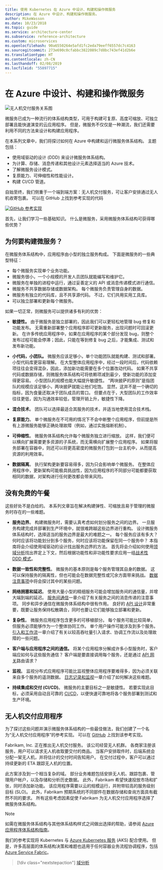 ```yaml
---
title: 使用 Kubernetes 在 Azure 中设计、构建和操作微服务
description: 在 Azure 中设计、构建和操作微服务。
author: MikeWasson
ms.date: 10/23/2018
ms.topic: guide
ms.service: architecture-center
ms.subservice: reference-architecture
ms.custom: microservices
ms.openlocfilehash: 90a6550264e5afd1fc2eda79eeff6557dc7c4163
ms.sourcegitcommit: 273e690c0cfabbc3822089c7d8bc743ef41d2b6e
ms.translationtype: HT
ms.contentlocale: zh-CN
ms.lasthandoff: 02/08/2019
ms.locfileid: "55897715"
---
```

# <a name="designing-building-and-operating-microservices-on-azure"></a>在 Azure 中设计、构建和操作微服务

![无人机交付服务关系图](./images/drone.svg)

微服务已成为一种流行的体系结构类型，可用于构建可复原、高度可缩放、可独立部署且能快速演变的云应用程序。 但是，微服务不仅仅是一种潮流，我们还需要利用不同的方法来设计和构建应用程序。

在本系列文章中，我们将探讨如何在 Azure 中构建和运行微服务体系结构。 主题包括：

- 使用域驱动的设计 (DDD) 来设计微服务体系结构。
- 为计算、存储、消息传递和其他设计元素选择适当的 Azure 技术。
- 了解微服务设计模式。
- 复原能力、可伸缩性和性能设计。
- 构建 CI/CD 管道。

自始至终，我们侧重于一个端到端方案：无人机交付服务，可让客户安排通过无人机收寄包裹。 可以在 GitHub 上找到参考实现的代码

[![GitHub](../_images/github.png) 参考实现][drone-ri]

首先，让我们学习一些基础知识。 什么是微服务，采用微服务体系结构可获得哪些优势？

<!-- markdownlint-disable MD026 -->

## <a name="why-build-microservices"></a>为何要构建微服务？

<!-- markdownlint-enable MD026 -->

在微服务体系结构中，应用程序由小型的独立服务构成。 下面是微服务的一些典型特征：

- 每个微服务实现单个业务功能。
- 微服务很小，一个小规模的开发人员团队就能编写和维护它。
- 微服务在单独的进程中运行，通过妥善定义的 API 或消息传递模式进行通信。
- 微服务不共享数据存储或数据架构。 每个微服务负责管理自身的数据。
- 微服务有独立的代码库，且不共享源代码。 不过，它们共用实用工具库。
- 可以独立部署和更新每个微服务。

如果一切正常，则微服务可以提供诸多有利的优势：

- **敏捷性。** 由于微服务是独立部署的，因此我们可以更轻松地管理 bug 修复和功能发布。 无需重新部署整个应用程序即可更新服务，出现问题时可回滚更新。 在许多传统应用程序中，如果在应用程序的某个部分发现 bug，则整个发布过程可能会停滞；因此，只能在等到修复 bug 之后，才能集成、测试和发布新功能。

- **小代码，小团队。** 微服务应该足够小，单个功能团队就能构建、测试和部署。 小型代码库更容易理解。 在大型整体应用程序中，经过一段时间后，代码依赖项往往会变得混杂，因此，添加新功能需要在多个位置改动代码。 如果不共享代码或数据存储，则微服务体系结构可将依赖项减到最少，使新功能的添加变得更容易。 小型团队的规模也能大幅提升敏捷性。 “两块披萨的原则”是指团队的规模应该足够小，两块披萨就能让他们吃饱。 显然，这并不是一个确切的指标，因为食量还取决于团队成员的胃口。 但要点在于，大型团队的工作效率往往更低，因为沟通效率较低，管理开销上升，敏捷性下降。

- **混合技术**。 团队可以选择最适合其服务的技术，并适当地使用混合技术栈。

- **复原能力**。 单个微服务在不可用的情况下不会中断整个应用程序，但前提是所有上游微服务能够正确处理故障（例如，通过实施熔断机制）。

- **可伸缩性**。 微服务体系结构允许每个微服务独立进行缩放。 这样，我们便可以横向扩展需要更多资源的子系统，而无需横向扩展整个应用程序。 如果将服务部署在容器中，则还可以将更高密度的微服务打包到一台主机中，从而提高资源的利用效率。

- **数据隔离**。 执行架构更新要容易得多，因为只会影响单个微服务。 在整体应用程序中，更新架构可能极具挑战性，因为应用程序的不同部分可能都要获取相同的数据，对架构进行任何更改都会带来风险。

## <a name="no-free-lunch"></a>没有免费的午餐

这些好处不是白给的。 本系列文章旨在解决构建弹性、可缩放且易于管理的微服务时存在的一些难题。

- **服务边界**。 构建微服务时，需要认真考虑如何划分服务之间的边界。 一旦服务构建完成并部署到生产环境中，就很难跨越这些边界进行重构。 设计微服务体系结构时，选择适当的服务边界是最大的难题之一。 每个服务应该有多大？ 何时应该将功能划分到多个服务，何时应该将功能保留在同一个服务中？ 本指南将会介绍使用域驱动的设计找出服务边界的方法。 首先将会介绍如何使用[领域分析](./domain-analysis.md)找出界定上下文，然后根据功能性和非功能性要求应用一组[战术性 DDD 模式](./microservice-boundaries.md)。 

- **数据一致性和完整性**。 微服务的基本原则是每个服务管理其自身的数据。 这可以保持服务的隔离性，但也可能会在数据完整性或冗余方面带来挑战。 [数据注意事项](./data-considerations.md)中将会探讨其中的某些问题。

- **网络拥塞和延迟**。 使用大量小型的精细服务可能会增加服务间的通信量，并增大端到端的延迟。 [服务间通信](./interservice-communication.md)一章介绍了有关服务之间的消息传递的注意事项。 同步和异步通信在微服务体系结构中很有作用。 良好的 [API 设计](./api-design.md)非常重要，既要让服务保持松散耦合，同时也要让它们能够独立部署和更新。

- **复杂性**。 微服务应用程序包含更多的可移植部分。 每个服务可能比较简单，但服务必须能够作为一个整体协同工作。 单个用户操作可能涉及到多个服务。 [引入和工作流](./ingestion-workflow.md)一章介绍了有关以较高吞吐量引入请求、协调工作流以及处理故障的一些问题。

- **客户端与应用程序之间的通信。**  将某个应用程序分解成许多小型服务时，客户端应如何与这些服务通信？ 客户端是要直接调用每个服务，还是通过 [API 网关](./gateway.md)路由请求？

- **监视**。 监视分布式应用程序可能比监视整体应用程序要难得多，因为必须关联来自多个服务的遥测数据。 [日志记录和监视](./logging-monitoring.md)一章介绍了如何解决这些难题。

- **持续集成和交付 (CI/CD)**。 微服务的主要目标之一是敏捷性。 若要实现此目标，必须采用自动且可靠的 [CI/CD](./ci-cd.md)，以便快速可靠地将各个服务部署到测试和生产环境。

## <a name="the-drone-delivery-application"></a>无人机交付应用程序

为了探讨这些问题并演示微服务体系结构的一些最佳做法，我们创建了一个名为“无人机交付应用程序”的参考实现。 可以在 [GitHub][drone-ri] 上找到该参考实现。

Fabrikam, Inc. 正在推出无人机交付服务。 该公司经营无人机群。 各商家注册该服务，用户可以请求无人机收取要交付的商品。 当客户安排取件时，后端系统会分配一架无人机，并将估计的交付时间告知用户。 在交付过程中，客户可以通过持续更新的 ETA 跟踪无人机的位置。

此方案涉及到一个相当复杂的域。 部分业务难题包括安排无人机、跟踪包裹、管理用户帐户，以及存储和分析历史数据。 此外，Fabrikam 希望快速投放市场和扩张，同时添加新功能。 该应用程序需要以云的规模运行，并附带较高的服务级别目标 (SLO)。 此外，Fabrikam 预期系统的不同部件在数据存储和查询方面具有截然不同的要求。 所有这些考虑因素促使 Fabrikam 为无人机交付应用程序选择了微服务体系结构。

> [!NOTE]
> 如需在微服务体系结构与其他体系结构样式之间做出选择的帮助，请参阅 [Azure 应用程序体系结构指南](../guide/index.md)。

我们的参考实现将 Kubernetes 与 [Azure Kubernetes 服务](/azure/aks/) (AKS) 配合使用。 但是，许多高层面的体系结构决策和难题也适用于任何容器业务流程协调程序，包括 [Azure Service Fabric](/azure/service-fabric/)。

> [!div class="nextstepaction"]
> [域分析](./domain-analysis.md)

<!-- links -->

[drone-ri]: https://github.com/mspnp/microservices-reference-implementation
